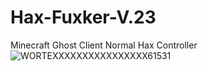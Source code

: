 # Hax-Fuxker-V.23
Minecraft Ghost Client Normal Hax Controller
![WORTEXXXXXXXXXXXXXXXX61531](https://github.com/WortexBaba/Hax-Fuxker-V.23/assets/141422427/a28cb01e-9214-482c-b01f-770e27b224c7)

